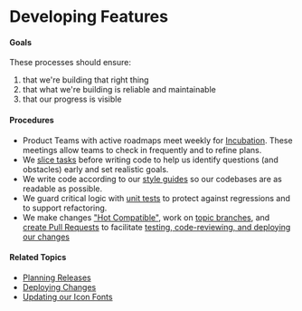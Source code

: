# Developing Features


#### Goals

These processes should ensure:
  1. that we're building that right thing
  2. that what we're building is reliable and maintainable
  3. that our progress is visible


#### Procedures

 - Product Teams with active roadmaps meet weekly for [Incubation](planning_releases/incubation.md). These meetings allow teams to check in frequently and to refine plans.
 - We [slice tasks](developing_features/task_slicing.md) before writing code to help us identify questions (and obstacles) early and set realistic goals.
 - We write code according to our [style guides](https://github.com/cph/style-guides) so our codebases are as readable as possible.
 - We guard critical logic with [unit tests](developing_features/test_driven_development.md) to protect against regressions and to support refactoring.
 - We make changes ["Hot Compatible"](developing_features/hot_compatibility.md), work on [topic branches](developing_features/git_flow.md), and [create Pull Requests](developing_features/pull_requests.md) to facilitate [testing, code-reviewing, and deploying our changes](deploying_changes.md)


#### Related Topics

 - [Planning Releases](planning_releases.md)
 - [Deploying Changes](deploying_changes.md)
 - [Updating our Icon Fonts](designing_products/ui_guide/icon_fonts.md)
